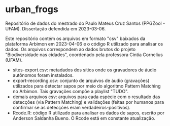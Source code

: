 # urban_frogs
Repositório de dados do mestrado do Paulo Mateus Cruz Santos (PPGZool - UFAM). Dissertação defendida em 2023-03-06.

Este repositório contém os arquivos em formato "csv" baixados da plataforma Arbimon em 2023-04-06 e o código R utilizado para analisar os dados.
Os arquivos correspondem ao dados brutos do projeto "Biodiversidade nas cidades", coordenado pela professora Cintia Cornelius (UFAM).

- sites-export.csv: metadados dos sítios onde os gravadores de áudio autônomos foram instalados.
- export-recording.csv: conjunto de arquivos de áudio (gravações) utilizados para detectar sapos por meio do algoritmo Pattern Matching no Arbimon. Tais gravações compõe a playlist "TUDO".
- demais arquivos csv: arquivos para cada espécie com o resultado das detecções (via Pattern Matching) e validações (feitas por humanos para confirmar se as detecções eram verdadeiros-positivos). 
- Rcode.R: código R utilizado para analisar os dados de sapos, escrito por Anderson Saldanha Bueno. O Rcode está em constante atualização.
